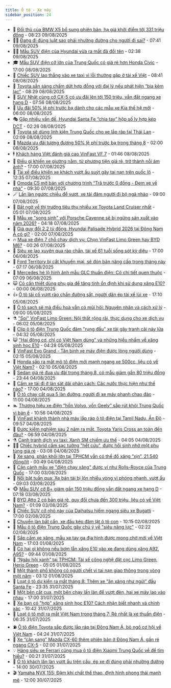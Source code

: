 ```yaml
---
title: Ô tô - Xe máy
sidebar_position: 24
---
```


<!-- dantri-o-to-xe-may:START -->
- 🤡 [Đối thủ của BMW X5 bổ sung phiên bản, hạ giá khởi điểm tới 331 triệu đồng](https://dantri.com.vn/o-to-xe-may/doi-thu-cua-bmw-x5-bo-sung-phien-ban-ha-gia-khoi-diem-toi-331-trieu-dong-20250809143713282.htm) - 08:23 09/08/2025
- 🧑‍💻 [Đang đi đúng luật sao phải nhường đường cho người đi sai?](https://dantri.com.vn/o-to-xe-may/dang-di-dung-luat-sao-phai-nhuong-duong-cho-nguoi-di-sai-20250809094728532.htm) - 07:41 09/08/2025
- 🧑‍💻 [Mẫu SUV điện của Hyundai vừa ra mắt đã đổi tên](https://dantri.com.vn/o-to-xe-may/mau-suv-dien-cua-hyundai-vua-ra-mat-da-doi-ten-20250808094951318.htm) - 02:38 09/08/2025
- 🎓 [Mẫu SUV điện cỡ lớn của Trung Quốc có giá rẻ hơn Honda Civic](https://dantri.com.vn/o-to-xe-may/mau-suv-dien-co-lon-cua-trung-quoc-co-gia-re-hon-honda-civic-20250808214851140.htm) - 17:00 08/08/2025
- 🌊 [Chiếc SUV lao thẳng vào xe taxi vì lỗi thường gặp ở tài xế Việt](https://dantri.com.vn/o-to-xe-may/chiec-suv-lao-thang-vao-xe-taxi-vi-loi-thuong-gap-o-tai-xe-viet-20250808153302938.htm) - 08:41 08/08/2025
- 🥷 [Toyota sẵn sàng chấm dứt hợp đồng với đại lý nếu phát hiện “bia kèm lạc”](https://dantri.com.vn/o-to-xe-may/toyota-san-sang-cham-dut-hop-dong-voi-dai-ly-neu-phat-hien-bia-kem-lac-20250808102221054.htm) - 08:29 08/08/2025
- 🤩 [SUV Nhật cùng cỡ CX-5 có ưu đãi lên tới 150 triệu, vẫn đắt ngang xe hạng D](https://dantri.com.vn/o-to-xe-may/suv-nhat-cung-co-cx-5-co-uu-dai-len-toi-150-trieu-van-dat-ngang-xe-hang-d-20250808021255437.htm) - 07:56 08/08/2025
- 🫶 [Ưu đãi 50% lệ phí trước bạ dành cho các mẫu xe Kia thế hệ mới](https://dantri.com.vn/o-to-xe-may/uu-dai-50-le-phi-truoc-ba-danh-cho-cac-mau-xe-kia-the-he-moi-20250808110037274.htm) - 06:00 08/08/2025
- 🎭 [Gặp nhiều vấn đề, Hyundai Santa Fe “chia tay” hộp số ly hợp kép DCT](https://dantri.com.vn/o-to-xe-may/gap-nhieu-van-de-hyundai-santa-fe-chia-tay-hop-so-ly-hop-kep-dct-20250808092151193.htm) - 02:26 08/08/2025
- 🌁 [Toyota sẽ dùng linh kiện Trung Quốc cho xe lắp ráp tại Thái Lan](https://dantri.com.vn/o-to-xe-may/toyota-se-dung-linh-kien-trung-quoc-cho-xe-lap-rap-tai-thai-lan-20250807230458418.htm) - 02:09 08/08/2025
- 🦩 [Mazda ưu đãi tương đương 50% lệ phí trước bạ trong tháng 8](https://dantri.com.vn/o-to-xe-may/mazda-uu-dai-tuong-duong-50-le-phi-truoc-ba-trong-thang-8-20250807234248651.htm) - 02:00 08/08/2025
- 🕴 [Khách hàng Việt đánh giá cao VinFast VF 7](https://dantri.com.vn/o-to-xe-may/khach-hang-viet-danh-gia-cao-vinfast-vf-7-20250808082116191.htm) - 01:46 08/08/2025
- 🎡 [Điều gì khiến xe giường nằm, từ phương tiện giá rẻ, trở thành nỗi ám ảnh?](https://dantri.com.vn/o-to-xe-may/dieu-gi-khien-xe-giuong-nam-tu-phuong-tien-gia-re-tro-thanh-noi-am-anh-20250807163521931.htm) - 17:00 07/08/2025
- 📝 [Tài xế điều khiển xe khách vượt ẩu suýt gây tai nạn trên quốc lộ](https://dantri.com.vn/o-to-xe-may/tai-xe-dieu-khien-xe-khach-vuot-au-suyt-gay-tai-nan-tren-quoc-lo-20250807184943378.htm) - 12:35 07/08/2025
- 🧐 [Omoda C5 mở bán với chương trình “Trả trước 0 đồng - Đem xe về nhà”](https://dantri.com.vn/o-to-xe-may/omoda-c5-mo-ban-voi-chuong-trinh-tra-truoc-0-dong-dem-xe-ve-nha-20250807153343768.htm) - 09:30 07/08/2025
- 🪄 [Lấn làn ngược chiều để vượt, xe tải đâm người đi bộ ngã nhào](https://dantri.com.vn/o-to-xe-may/lan-lan-nguoc-chieu-de-vuot-xe-tai-dam-nguoi-di-bo-nga-nhao-20250807144104233.htm) - 09:00 07/08/2025
- 🧰 [Bất ngờ về thị trường tiêu thụ nhiều xe Toyota Land Cruiser nhất](https://dantri.com.vn/o-to-xe-may/bat-ngo-ve-thi-truong-tieu-thu-nhieu-xe-toyota-land-cruiser-nhat-20250807100134744.htm) - 05:01 07/08/2025
- 🚀 [Mẫu xe &quot;song sinh&quot; với Porsche Cayenne sẽ bị ngừng sản xuất vào năm 2026?](https://dantri.com.vn/o-to-xe-may/mau-xe-song-sinh-voi-porsche-cayenne-se-bi-ngung-san-xuat-vao-nam-2026-20250807083350977.htm) - 04:18 07/08/2025
- 💪 [Giá quy đổi 2,2 tỷ đồng, Hyundai Palisade Hybrid 2026 tại Đông Nam Á có gì?](https://dantri.com.vn/o-to-xe-may/gia-quy-doi-22-ty-dong-hyundai-palisade-hybrid-2026-tai-dong-nam-a-co-gi-20250807074953376.htm) - 02:00 07/08/2025
- 🔥 [Mua xe điện 7 chỗ chạy dịch vụ: Chọn VinFast Limo Green hay BYD M6?](https://dantri.com.vn/o-to-xe-may/mua-xe-dien-7-cho-chay-dich-vu-chon-vinfast-limo-green-hay-byd-m6-20250806133107912.htm) - 00:26 07/08/2025
- 🐲 [Siêu xe lao xuyên qua rào chắn, tài xế 61 tuổi sống sót kỳ diệu](https://dantri.com.vn/o-to-xe-may/sieu-xe-lao-xuyen-qua-rao-chan-tai-xe-61-tuoi-song-sot-ky-dieu-20250806175352607.htm) - 17:00 06/08/2025
- 🌋 [Ford Territory bị cắt khuyến mại, sẽ đón bản nâng cấp trong tháng này](https://dantri.com.vn/o-to-xe-may/ford-territory-bi-cat-khuyen-mai-se-don-ban-nang-cap-trong-thang-nay-20250806111451588.htm) - 07:17 06/08/2025
- 🤩 [Mercedes hé lộ hình ảnh mẫu GLC thuần điện: Có chi tiết quen thuộc](https://dantri.com.vn/o-to-xe-may/mercedes-he-lo-hinh-anh-mau-glc-thuan-dien-co-chi-tiet-quen-thuoc-20250806110803094.htm) - 07:09 06/08/2025
- 😺 [Có cần thiết dùng phụ gia để tăng tính ổn định khi sử dụng xăng E10?](https://dantri.com.vn/o-to-xe-may/co-can-thiet-dung-phu-gia-de-tang-tinh-on-dinh-khi-su-dung-xang-e10-20250805151403190.htm) - 00:00 06/08/2025
- 👍 [Ô tô tải cố vượt rào chắn đường sắt, người dân ép tài xế lùi xe](https://dantri.com.vn/o-to-xe-may/o-to-tai-co-vuot-rao-chan-duong-sat-nguoi-dan-ep-tai-xe-lui-xe-20250805230539971.htm) - 17:10 05/08/2025
- 🎃 [Ô tô sạch sẽ mà điều hoà vẫn có mùi hôi: Nguyên nhân và cách xử lý](https://dantri.com.vn/o-to-xe-may/o-to-sach-se-ma-dieu-hoa-van-co-mui-hoi-nguyen-nhan-va-cach-xu-ly-20250805110955243.htm) - 09:00 05/08/2025
- ⚗️ [&quot;Soi&quot; VinFast Limo Green: Nội thất rộng rãi, thực dụng cho xe dịch vụ](https://dantri.com.vn/o-to-xe-may/soi-vinfast-limo-green-noi-that-rong-rai-thuc-dung-cho-xe-dich-vu-20250805115922051.htm) - 06:02 05/08/2025
- 🦄 [Clip ô tô điện Trung Quốc đâm &quot;rụng đầu&quot; xe tải gây tranh cãi nảy lửa](https://dantri.com.vn/o-to-xe-may/clip-o-to-dien-trung-quoc-dam-rung-dau-xe-tai-gay-tranh-cai-nay-lua-20250805101408233.htm) - 04:32 05/08/2025
- 😺 [&quot;Hại động cơ, chỉ có Việt Nam dùng&quot; và những hiểu nhầm về xăng sinh học E10](https://dantri.com.vn/o-to-xe-may/hai-dong-co-chi-co-viet-nam-dung-va-nhung-hieu-nham-ve-xang-sinh-hoc-e10-20250801160136683.htm) - 04:28 05/08/2025
- 💼 [VinFast Evo Grand - Tân binh xe máy điện được lòng người dùng](https://dantri.com.vn/o-to-xe-may/vinfast-evo-grand-tan-binh-xe-may-dien-duoc-long-nguoi-dung-20250805085702255.htm) - 02:15 05/08/2025
- 💃 [Honda sắp ra mắt mô tô điện mới mạnh ngang xe 500cc, liệu có về Việt Nam?](https://dantri.com.vn/o-to-xe-may/honda-sap-ra-mat-mo-to-dien-moi-manh-ngang-xe-500cc-lieu-co-ve-viet-nam-20250804172104611.htm) - 02:10 05/08/2025
- 🚀 [Sedan giá rẻ đua ưu đãi trong tháng 8, có mẫu giảm gần 80 triệu đồng](https://dantri.com.vn/o-to-xe-may/sedan-gia-re-dua-uu-dai-trong-thang-8-co-mau-giam-gan-80-trieu-dong-20250804161929187.htm) - 23:44 04/08/2025
- 🤩 [Cấm xe tải đi ở làn sát dải phân cách: Các nước thực hiện như thế nào?](https://dantri.com.vn/o-to-xe-may/cam-xe-tai-di-o-lan-sat-dai-phan-cach-cac-nuoc-thuc-hien-nhu-the-nao-20250804142923629.htm) - 17:00 04/08/2025
- 💪 [Ô tô chạy cắt qua 5 làn đường, người đi xe máy phanh chao đảo](https://dantri.com.vn/o-to-xe-may/o-to-chay-cat-qua-5-lan-duong-nguoi-di-xe-may-phanh-chao-dao-20250804174509563.htm) - 11:00 04/08/2025
- 🏊 [Thương hiệu xe điện “hồn Volvo, vốn Geely” sắp rút khỏi Trung Quốc vì bán ế](https://dantri.com.vn/o-to-xe-may/thuong-hieu-xe-dien-hon-volvo-von-geely-sap-rut-khoi-trung-quoc-vi-ban-e-20250804135315122.htm) - 10:56 04/08/2025
- 💄 [VinFast khánh thành nhà máy lắp ráp ô tô điện tại Tamil Nadu, Ấn Độ](https://dantri.com.vn/o-to-xe-may/vinfast-khanh-thanh-nha-may-lap-rap-o-to-dien-tai-tamil-nadu-an-do-20250804163420010.htm) - 09:57 04/08/2025
- 👺 [Được kiểm nghiệm sau 2 năm ra mắt, Toyota Yaris Cross an toàn đến đâu?](https://dantri.com.vn/o-to-xe-may/duoc-kiem-nghiem-sau-2-nam-ra-mat-toyota-yaris-cross-an-toan-den-dau-20250804134651111.htm) - 06:59 04/08/2025
- ⚗️ [Cạnh tranh dịch vụ taxi: Xanh SM chiếm ưu thế](https://dantri.com.vn/o-to-xe-may/canh-tranh-dich-vu-taxi-xanh-sm-chiem-uu-the-20250804105848763.htm) - 04:05 04/08/2025
- 🧑‍🏫 [Chiếc hybrid cắm sạc tưởng &quot;hết cứu&quot;, được hồi sinh nhờ một phụ tùng giá rẻ](https://dantri.com.vn/o-to-xe-may/chiec-hybrid-cam-sac-tuong-het-cuu-duoc-hoi-sinh-nho-mot-phu-tung-gia-re-20250804092823146.htm) - 03:08 04/08/2025
- 🦒 [Xe sang, phân khối lớn tại TPHCM vẫn có thể đổ xăng “xịn”, 21.540 đồng/lít](https://dantri.com.vn/o-to-xe-may/xe-sang-phan-khoi-lon-tai-tphcm-van-co-the-do-xang-xin-21540-donglit-20250803095045676.htm) - 00:49 04/08/2025
- 🐘 [Cận cảnh mẫu xe &quot;điện chạy xăng&quot; được ví như Rolls-Royce của Trung Quốc](https://dantri.com.vn/o-to-xe-may/can-canh-mau-xe-dien-chay-xang-duoc-vi-nhu-rolls-royce-cua-trung-quoc-20250803170728967.htm) - 17:00 03/08/2025
- 🧠 [Nổi bật tuần qua: Xe bán tải bị lộn nhiều vòng vì phóng nhanh, vượt ẩu](https://dantri.com.vn/o-to-xe-may/noi-bat-tuan-qua-xe-ban-tai-bi-lon-nhieu-vong-vi-phong-nhanh-vuot-au-20250803142224521.htm) - 09:03 03/08/2025
- 🐵 [Mẫu SUV cỡ B+ giảm gần 150 triệu đồng vẫn đắt ngang xe hạng D](https://dantri.com.vn/o-to-xe-may/mau-suv-co-b-giam-gan-150-trieu-dong-van-dat-ngang-xe-hang-d-20250802180717412.htm) - 07:18 03/08/2025
- 🤭 [BYD Atto 2 có bản giá rẻ, quy đổi chưa đến 300 triệu, liệu có về Việt Nam?](https://dantri.com.vn/o-to-xe-may/byd-atto-2-co-ban-gia-re-quy-doi-chua-den-300-trieu-lieu-co-ve-viet-nam-20250802185809954.htm) - 01:09 03/08/2025
- 🤠 [Chiếc SUV cỡ nhỏ này của Daihatsu hiếm ngang siêu xe Bugatti](https://dantri.com.vn/o-to-xe-may/chiec-suv-co-nho-nay-cua-daihatsu-hiem-ngang-sieu-xe-bugatti-20250802172342304.htm) - 17:00 02/08/2025
- 🫶 [Chuyển làn bất cẩn, xe đầu kéo đâm lật ô tô con](https://dantri.com.vn/o-to-xe-may/chuyen-lan-bat-can-xe-dau-keo-dam-lat-o-to-con-20250802164407521.htm) - 10:15 02/08/2025
- 🚀 [Mẫu ô tô điện Trung Quốc gây chú ý về &quot;siêu năng lực&quot;](https://dantri.com.vn/o-to-xe-may/mau-o-to-dien-trung-quoc-gay-chu-y-ve-sieu-nang-luc-20250801170454368.htm) - 02:22 02/08/2025
- 🎊 [Sắp cấm xe xăng, mẫu xe tay ga địa hình được mong chờ mới về Việt Nam](https://dantri.com.vn/o-to-xe-may/sap-cam-xe-xang-mau-xe-tay-ga-dia-hinh-duoc-mong-cho-moi-ve-viet-nam-20250801183232083.htm) - 17:03 01/08/2025
- 🦄 [Có hại gì không nếu bơm lẫn xăng E10 vào xe đang dùng xăng A92, A95?](https://dantri.com.vn/o-to-xe-may/co-hai-gi-khong-neu-bom-lan-xang-e10-vao-xe-dang-dung-xang-a92-a95-20250801154928553.htm) - 09:44 01/08/2025
- 🥷 [“Ngày hội xanh” tại TPHCM: Tài xế công nghệ đặt cọc Limo Green, Herio Green](https://dantri.com.vn/o-to-xe-may/ngay-hoi-xanh-tai-tphcm-tai-xe-cong-nghe-dat-coc-limo-green-herio-green-20250801114228148.htm) - 05:05 01/08/2025
- 🦏 [Một thành phố không có người chết vì tai nạn giao thông trong vòng một năm](https://dantri.com.vn/o-to-xe-may/mot-thanh-pho-khong-co-nguoi-chet-vi-tai-nan-giao-thong-trong-vong-mot-nam-20250731230947530.htm) - 03:12 01/08/2025
- 🤗 [Loạt ô tô dự kiến ra mắt tháng 8: Thêm xe “ăn xăng như ngửi” đấu Santa Fe](https://dantri.com.vn/o-to-xe-may/loat-o-to-du-kien-ra-mat-thang-8-them-xe-an-xang-nhu-ngui-dau-santa-fe-20250731141542412.htm) - 23:35 31/07/2025
- 🐲 [Một bên cắt cua, một bên chạy lấn làn để vượt đèn, hai xe máy lao vào nhau](https://dantri.com.vn/o-to-xe-may/mot-ben-cat-cua-mot-ben-chay-lan-lan-de-vuot-den-hai-xe-may-lao-vao-nhau-20250731175935018.htm) - 17:00 31/07/2025
- 🤭 [Xe bạn có &quot;hợp&quot; xăng sinh học E10? Cách nhận biết nhanh và chính xác](https://dantri.com.vn/o-to-xe-may/xe-ban-co-hop-xang-sinh-hoc-e10-cach-nhan-biet-nhanh-va-chinh-xac-20250731172345416.htm) - 10:42 31/07/2025
- 🐻 [Loạt ô tô mới ra mắt Việt Nam trong tháng 7: Rẻ nhất là xe thuần điện](https://dantri.com.vn/o-to-xe-may/loat-o-to-moi-ra-mat-viet-nam-trong-thang-7-re-nhat-la-xe-thuan-dien-20250731112552961.htm) - 06:35 31/07/2025
- ⛽️ [Ô tô điện Toyota sắp được lắp ráp tại Đông Nam Á, bỏ ngỏ cơ hội về Việt Nam](https://dantri.com.vn/o-to-xe-may/o-to-dien-toyota-sap-duoc-lap-rap-tai-dong-nam-a-bo-ngo-co-hoi-ve-viet-nam-20250731112057790.htm) - 04:24 31/07/2025
- 🫣 [Xe “cận sang” Mazda CX-60 thêm phiên bản ở Đông Nam Á, gần rẻ ngang CX-5](https://dantri.com.vn/o-to-xe-may/xe-can-sang-mazda-cx-60-them-phien-ban-o-dong-nam-a-gan-re-ngang-cx-5-20250731073306621.htm) - 02:00 31/07/2025
- 💡 [Hãng siêu xe Ferrari cũng mua ô tô điện Xiaomi Trung Quốc về để tìm hiểu?](https://dantri.com.vn/o-to-xe-may/hang-sieu-xe-ferrari-cung-mua-o-to-dien-xiaomi-trung-quoc-ve-de-tim-hieu-20250730235325191.htm) - 00:21 31/07/2025
- 💪 [Ô tô khách lấn làn vượt ẩu trên cầu, ép xe đi đúng phải nhường đường](https://dantri.com.vn/o-to-xe-may/o-to-khach-lan-lan-vuot-au-tren-cau-ep-xe-di-dung-phai-nhuong-duong-20250730183030346.htm) - 14:00 30/07/2025
- 🎬 [Yamaha NVX 155: Đậm khí chất thể thao, định hình phong thái mạnh mẽ](https://dantri.com.vn/o-to-xe-may/yamaha-nvx-155-dam-khi-chat-the-thao-dinh-hinh-phong-thai-manh-me-20250730170927332.htm) - 12:00 30/07/2025<!-- dantri-o-to-xe-may:END -->
